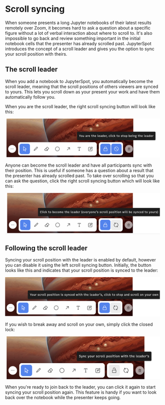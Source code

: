 # Scroll syncing

When someone presents a long Jupyter notebooks of their latest results remotely over Zoom, it becomes hard to ask a question about a specific figure without a lot of verbal interaction about where to scroll to. It's also impossible to go back and review something important in the initial notebook cells that the presenter has already scrolled past. JupyterSpot introduces the concept of a scroll leader and gives you the option to sync your scroll position with theirs.

## The scroll leader

When you add a notebook to JupyterSpot, you automatically become the scroll leader, meaning that the scroll positions of others viewers are synced to yours. This lets you scroll down as your present your work and have them automatically follow you. 

When you are the scroll leader, the right scroll syncing button will look like this:

![](img/ss-leader.png)

Anyone can become the scroll leader and have all participants sync with their position. This is useful if someone has a question about a result that the presenter has already scrolled past. To take over scrolling so that you can ask the question, click the right scroll syncing button which will look like this:

![](img/ss-notleader.png)

## Following the scroll leader

Syncing your scroll position with the leader is enabled by default, however you can disable it using the left scroll syncing button. Initially, the button looks like this and indicates that your scroll position is synced to the leader:

![](img/ss-follow.png)

If you wish to break away and scroll on your own, simply click the closed lock:

![](img/ss-unfollow.png)

When you're ready to join back to the leader, you can click it again to start syncing your scroll position again. This feature is handy if you want to look back over the notebook while the presenter keeps going.
